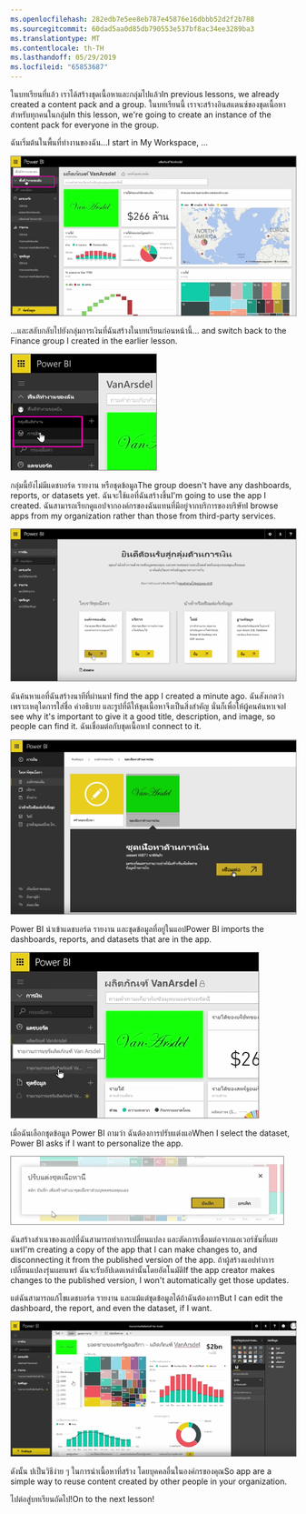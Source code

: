 ```yaml
---
ms.openlocfilehash: 282edb7e5ee8eb787e45876e16dbbb52d2f2b788
ms.sourcegitcommit: 60dad5aa0d85db790553e537bf8ac34ee3289ba3
ms.translationtype: MT
ms.contentlocale: th-TH
ms.lasthandoff: 05/29/2019
ms.locfileid: "65853687"
---
```

<span data-ttu-id="d0a12-101">ในบทเรียนที่แล้ว เราได้สร้างชุดเนื้อหาและกลุ่มไปแล้ว</span><span class="sxs-lookup"><span data-stu-id="d0a12-101">In previous lessons, we already created a content pack and a group.</span></span> <span data-ttu-id="d0a12-102">ในบทเรียนนี้ เราจะสร้างอินสแตนซ์ของชุดเนื้อหาสำหรับทุกคนในกลุ่ม</span><span class="sxs-lookup"><span data-stu-id="d0a12-102">In this lesson, we're going to create an instance of the content pack for everyone in the group.</span></span>

<span data-ttu-id="d0a12-103">ฉันเริ่มต้นในพื้นที่ทำงานของฉัน...</span><span class="sxs-lookup"><span data-stu-id="d0a12-103">I start in My Workspace, ...</span></span>

![แชร์และทำงานร่วมกันใน Power BI](./media/6-3-use-content-packs/pbi_learn06_03myworkspace.png)

<span data-ttu-id="d0a12-105">...และสลับกลับไปยังกลุ่มการเงินที่ฉันสร้างในบทเรียนก่อนหน้านี้</span><span class="sxs-lookup"><span data-stu-id="d0a12-105">... and switch back to the Finance group I created in the earlier lesson.</span></span>

![แชร์และทำงานร่วมกันใน Power BI](./media/6-3-use-content-packs/pbi_learn06_03switch2group.png)

<span data-ttu-id="d0a12-107">กลุ่มนี้ยังไม่มีแดชบอร์ด รายงาน หรือชุดข้อมูล</span><span class="sxs-lookup"><span data-stu-id="d0a12-107">The group doesn't have any dashboards, reports, or datasets yet.</span></span> <span data-ttu-id="d0a12-108">ฉันจะใช้แอที่ฉันสร้างขึ้น</span><span class="sxs-lookup"><span data-stu-id="d0a12-108">I'm going to use the app I created.</span></span> <span data-ttu-id="d0a12-109">ฉันสามารถเรียกดูแอปจากองค์กรของฉันแทนที่มีอยู่จากบริการของบริษัท</span><span class="sxs-lookup"><span data-stu-id="d0a12-109">I browse apps from my organization rather than those from third-party services.</span></span>

![แชร์และทำงานร่วมกันใน Power BI](./media/6-3-use-content-packs/pbi_learn06_03myorgcontpk.png)

<span data-ttu-id="d0a12-111">ฉันค้นหาแอที่ฉันสร้างนาทีที่ผ่านมา</span><span class="sxs-lookup"><span data-stu-id="d0a12-111">I find the app I created a minute ago.</span></span> <span data-ttu-id="d0a12-112">ฉันสังเกตว่าเพราะเหตุใดการใส่ชื่อ คำอธิบาย และรูปที่ดีให้ชุดเนื้อหาจึงเป็นสิ่งสำคัญ นั่นก็เพื่อให้ผู้คนค้นหาเจอ</span><span class="sxs-lookup"><span data-stu-id="d0a12-112">I see why it's important to give it a good title, description, and image, so people can find it.</span></span> <span data-ttu-id="d0a12-113">ฉันเชื่อมต่อกับชุดเนื้อหา</span><span class="sxs-lookup"><span data-stu-id="d0a12-113">I connect to it.</span></span>

![แชร์และทำงานร่วมกันใน Power BI](./media/6-3-use-content-packs/pbi_learn06_03contgallry.png)

<span data-ttu-id="d0a12-115">Power BI นำเข้าแดชบอร์ด รายงาน และชุดข้อมูลที่อยู่ในแอป</span><span class="sxs-lookup"><span data-stu-id="d0a12-115">Power BI imports the dashboards, reports, and datasets that are in the app.</span></span>

![แชร์และทำงานร่วมกันใน Power BI](./media/6-3-use-content-packs/pbi_learn06_03added2group.png)

<span data-ttu-id="d0a12-117">เมื่อฉันเลือกชุดข้อมูล Power BI ถามว่า ฉันต้องการปรับแต่งแอ</span><span class="sxs-lookup"><span data-stu-id="d0a12-117">When I select the dataset, Power BI asks if I want to personalize the app.</span></span>

![แชร์และทำงานร่วมกันใน Power BI](./media/6-3-use-content-packs/pbi_learn06_03personalize.png)

<span data-ttu-id="d0a12-119">ฉันสร้างสำเนาของแอปที่ฉันสามารถทำการเปลี่ยนแปลง และตัดการเชื่อมต่อจากแอเวอร์ชันที่เผยแพร่</span><span class="sxs-lookup"><span data-stu-id="d0a12-119">I'm creating a copy of the app that I can make changes to, and disconnecting it from the published version of the app.</span></span> <span data-ttu-id="d0a12-120">ถ้าผู้สร้างแอปทำการเปลี่ยนแปลงรุ่นเผยแพร่ ฉันจะรับอัปเดตเหล่านั้นโดยอัตโนมัติ</span><span class="sxs-lookup"><span data-stu-id="d0a12-120">If the app creator makes changes to the published version, I won't automatically get those updates.</span></span>

<span data-ttu-id="d0a12-121">แต่ฉันสามารถแก้ไขแดชบอร์ด รายงาน และแม้แต่ชุดข้อมูลได้ถ้าฉันต้องการ</span><span class="sxs-lookup"><span data-stu-id="d0a12-121">But I can edit the dashboard, the report, and even the dataset, if I want.</span></span>

![แชร์และทำงานร่วมกันใน Power BI](./media/6-3-use-content-packs/pbi_learn06_03editreport.png)

<span data-ttu-id="d0a12-123">ดังนั้น ปเป็นวิธีง่าย ๆ ในการนำเนื้อหาที่สร้าง โดยบุคคลอื่นในองค์กรของคุณ</span><span class="sxs-lookup"><span data-stu-id="d0a12-123">So app are a simple way to reuse content created by other people in your organization.</span></span>

<span data-ttu-id="d0a12-124">ไปต่อสู่บทเรียนถัดไป!</span><span class="sxs-lookup"><span data-stu-id="d0a12-124">On to the next lesson!</span></span>

